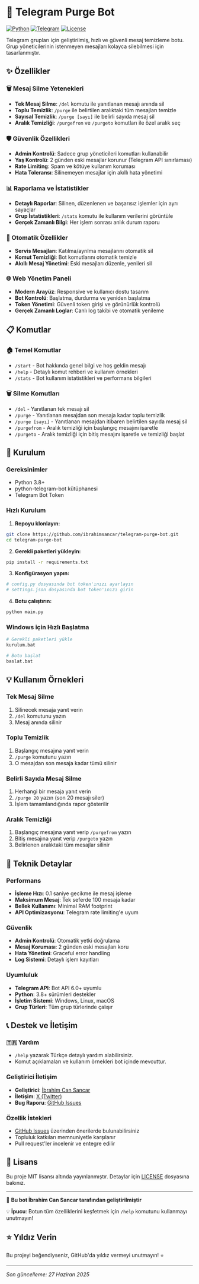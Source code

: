 # 🤖 Telegram Purge Bot

[![Python](https://img.shields.io/badge/Python-3.8+-blue.svg)](https://www.python.org/downloads/)
[![Telegram](https://img.shields.io/badge/Telegram-Bot%20API-blue.svg)](https://core.telegram.org/bots/api)
[![License](https://img.shields.io/badge/License-MIT-green.svg)](LICENSE)

Telegram grupları için geliştirilmiş, hızlı ve güvenli mesaj temizleme botu. Grup yöneticilerinin istenmeyen mesajları kolayca silebilmesi için tasarlanmıştır.

## ✨ Özellikler

### 🗑️ Mesaj Silme Yetenekleri
- **Tek Mesaj Silme**: `/del` komutu ile yanıtlanan mesajı anında sil
- **Toplu Temizlik**: `/purge` ile belirtilen aralıktaki tüm mesajları temizle
- **Sayısal Temizlik**: `/purge [sayı]` ile belirli sayıda mesaj sil
- **Aralık Temizliği**: `/purgefrom` ve `/purgeto` komutları ile özel aralık seç

### 🛡️ Güvenlik Özellikleri
- **Admin Kontrolü**: Sadece grup yöneticileri komutları kullanabilir
- **Yaş Kontrolü**: 2 günden eski mesajlar korunur (Telegram API sınırlaması)
- **Rate Limiting**: Spam ve kötüye kullanım koruması
- **Hata Toleransı**: Silinemeyen mesajlar için akıllı hata yönetimi

### 📊 Raporlama ve İstatistikler
- **Detaylı Raporlar**: Silinen, düzenlenen ve başarısız işlemler için ayrı sayaçlar
- **Grup İstatistikleri**: `/stats` komutu ile kullanım verilerini görüntüle
- **Gerçek Zamanlı Bilgi**: Her işlem sonrası anlık durum raporu

### 🔧 Otomatik Özellikler
- **Servis Mesajları**: Katılma/ayrılma mesajlarını otomatik sil
- **Komut Temizliği**: Bot komutlarını otomatik temizle
- **Akıllı Mesaj Yönetimi**: Eski mesajları düzenle, yenileri sil

### 🌐 Web Yönetim Paneli
- **Modern Arayüz**: Responsive ve kullanıcı dostu tasarım
- **Bot Kontrolü**: Başlatma, durdurma ve yeniden başlatma
- **Token Yönetimi**: Güvenli token girişi ve görünürlük kontrolü
- **Gerçek Zamanlı Loglar**: Canlı log takibi ve otomatik yenileme

## 📋 Komutlar

### 🏠 Temel Komutlar
- `/start` - Bot hakkında genel bilgi ve hoş geldin mesajı
- `/help` - Detaylı komut rehberi ve kullanım örnekleri
- `/stats` - Bot kullanım istatistikleri ve performans bilgileri

### 🗑️ Silme Komutları
- `/del` - Yanıtlanan tek mesajı sil
- `/purge` - Yanıtlanan mesajdan son mesaja kadar toplu temizlik
- `/purge [sayı]` - Yanıtlanan mesajdan itibaren belirtilen sayıda mesaj sil
- `/purgefrom` - Aralık temizliği için başlangıç mesajını işaretle
- `/purgeto` - Aralık temizliği için bitiş mesajını işaretle ve temizliği başlat

## 🚀 Kurulum

### Gereksinimler
- Python 3.8+
- python-telegram-bot kütüphanesi
- Telegram Bot Token

### Hızlı Kurulum

1. **Repoyu klonlayın:**
```bash
git clone https://github.com/ibrahimsancar/telegram-purge-bot.git
cd telegram-purge-bot
```

2. **Gerekli paketleri yükleyin:**
```bash
pip install -r requirements.txt
```

3. **Konfigürasyon yapın:**
```bash
# config.py dosyasında bot token'ınızı ayarlayın
# settings.json dosyasında bot token'ınızı girin
```

4. **Botu çalıştırın:**
```bash
python main.py
```

### Windows için Hızlı Başlatma
```bash
# Gerekli paketleri yükle
kurulum.bat

# Botu başlat
baslat.bat
```

## 💡 Kullanım Örnekleri

### Tek Mesaj Silme
1. Silinecek mesaja yanıt verin
2. `/del` komutunu yazın
3. Mesaj anında silinir

### Toplu Temizlik
1. Başlangıç mesajına yanıt verin
2. `/purge` komutunu yazın
3. O mesajdan son mesaja kadar tümü silinir

### Belirli Sayıda Mesaj Silme
1. Herhangi bir mesaja yanıt verin
2. `/purge 20` yazın (son 20 mesajı siler)
3. İşlem tamamlandığında rapor gösterilir

### Aralık Temizliği
1. Başlangıç mesajına yanıt verip `/purgefrom` yazın
2. Bitiş mesajına yanıt verip `/purgeto` yazın
3. Belirlenen aralıktaki tüm mesajlar silinir

## 🔧 Teknik Detaylar

### Performans
- **İşleme Hızı**: 0.1 saniye gecikme ile mesaj işleme
- **Maksimum Mesaj**: Tek seferde 100 mesaja kadar
- **Bellek Kullanımı**: Minimal RAM footprint
- **API Optimizasyonu**: Telegram rate limiting'e uyum

### Güvenlik
- **Admin Kontrolü**: Otomatik yetki doğrulama
- **Mesaj Koruması**: 2 günden eski mesajları koru
- **Hata Yönetimi**: Graceful error handling
- **Log Sistemi**: Detaylı işlem kayıtları

### Uyumluluk
- **Telegram API**: Bot API 6.0+ uyumlu
- **Python**: 3.8+ sürümleri destekler
- **İşletim Sistemi**: Windows, Linux, macOS
- **Grup Türleri**: Tüm grup türlerinde çalışır

## 📞 Destek ve İletişim

### 🇹🇷 Yardım
- `/help` yazarak Türkçe detaylı yardım alabilirsiniz.
- Komut açıklamaları ve kullanım örnekleri bot içinde mevcuttur.

### Geliştirici İletişim
- **Geliştirici**: [İbrahim Can Sancar](https://github.com/ibrahimsancar)
- **İletişim**: [X (Twitter)](https://x.com/ibrahimsancar0)
- **Bug Raporu**: [GitHub Issues](https://github.com/ibrahimsancar/telegram-purge-bot/issues)

### Özellik İstekleri
- [GitHub Issues](https://github.com/ibrahimsancar/telegram-purge-bot/issues) üzerinden önerilerde bulunabilirsiniz
- Topluluk katkıları memnuniyetle karşılanır
- Pull request'ler incelenir ve entegre edilir

## 📄 Lisans

Bu proje MIT lisansı altında yayınlanmıştır. Detaylar için [LICENSE](LICENSE) dosyasına bakınız.

---

🤖 **Bu bot İbrahim Can Sancar tarafından geliştirilmiştir**

💡 **İpucu**: Botun tüm özelliklerini keşfetmek için `/help` komutunu kullanmayı unutmayın!

## ⭐ Yıldız Verin

Bu projeyi beğendiyseniz, GitHub'da yıldız vermeyi unutmayın! ⭐

---

*Son güncelleme: 27 Haziran 2025*
